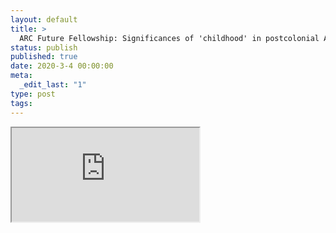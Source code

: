 ```yaml
---
layout: default
title: >
  ARC Future Fellowship: Significances of 'childhood' in postcolonial Australia
status: publish
published: true
date: 2020-3-4 00:00:00
meta:
  _edit_last: "1"
type: post
tags:
---
```

<div  id="qrcode"></div>
<div>
<iframe src="https://researchers.mq.edu.au/en/projects/arc-future-fellowship-significances-of-childhood-in-postcolonial-">
</iframe>
</div>

<script type="text/javascript" src="/js/qr/qrcode.js"></script>
<script type="text/javascript">
new QRCode(document.getElementById("qrcode"), "https://researchers.mq.edu.au/en/projects/arc-future-fellowship-significances-of-childhood-in-postcolonial-");
</script>
        